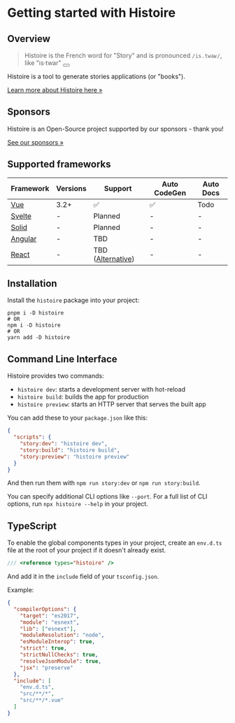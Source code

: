 <script setup>
function playAudio () {
  document.querySelector('#histoire-audio').play()
}
</script>

<audio id="histoire-audio">
  <source src="/histoire.mp3" type="audio/mpeg">
</audio>

# Getting started with Histoire

## Overview

> Histoire is the French word for "Story" and is pronounced `/is.twaʁ/`, like "is·twar" <button class="htw-btn htw-p-1 htw-leading-none" v-on:click="playAudio"><Icon icon="carbon:volume-up-filled" class="htw-w-4 htw-h-4 htw-align-middle"/></button>

Histoire is a tool to generate stories applications (or "books").

[Learn more about Histoire here &raquo;](./index.md)

<DemoLinks />

## Sponsors

Histoire is an Open-Source project supported by our sponsors - thank you!

<div class="htw-flex htw-justify-center htw-mt-6 htw-mb-12 htw-gap-2">
  <SponsorButton/>
  <a
    href="./index.html#sponsors"
    class="htw-px-4 htw-py-2 htw-btn htw-inline-flex htw-items-center htw-gap-2 !htw-font-normal"
  >
    See our sponsors &raquo;
  </a>
</div>

## Supported frameworks

| Framework | Versions | Support | Auto CodeGen | Auto Docs |
| --------- | -------- | ------- | ------------ | ---- |
| [Vue](https://vuejs.org/) | 3.2+ | ✅ | ✅ | Todo |
| [Svelte](https://svelte.dev/) | - | Planned | - | - |
| [Solid](https://www.solidjs.com/) | - | Planned | - | - |
| [Angular](https://angular.io/) | - | TBD | - | - |
| [React](https://reactjs.org/) | - | TBD ([Alternative](https://www.ladle.dev)) | - | - |


## Installation

Install the `histoire` package into your project:

```shell
pnpm i -D histoire
# OR
npm i -D histoire
# OR
yarn add -D histoire
```

## Command Line Interface

Histoire provides two commands:
- `histoire dev`: starts a development server with hot-reload
- `histoire build`: builds the app for production
- `histoire preview`: starts an HTTP server that serves the built app

You can add these to your `package.json` like this:

```json
{
  "scripts": {
    "story:dev": "histoire dev",
    "story:build": "histoire build",
    "story:preview": "histoire preview"
  }
}
```

And then run them with `npm run story:dev` or `npm run story:build`.

You can specify additional CLI options like `--port`. For a full list of CLI options, run `npx histoire --help` in your project.

## TypeScript

To enable the global components types in your project, create an `env.d.ts` file at the root of your project if it doesn't already exist.

```ts
/// <reference types="histoire" />
```

And add it in the `include` field of your `tsconfig.json`.

Example:

```json
{
  "compilerOptions": {
    "target": "es2017",
    "module": "esnext",
    "lib": ["esnext"],
    "moduleResolution": "node",
    "esModuleInterop": true,
    "strict": true,
    "strictNullChecks": true,
    "resolveJsonModule": true,
    "jsx": "preserve"
  },
  "include": [
    "env.d.ts",
    "src/**/*",
    "src/**/*.vue"
  ]
}
```
